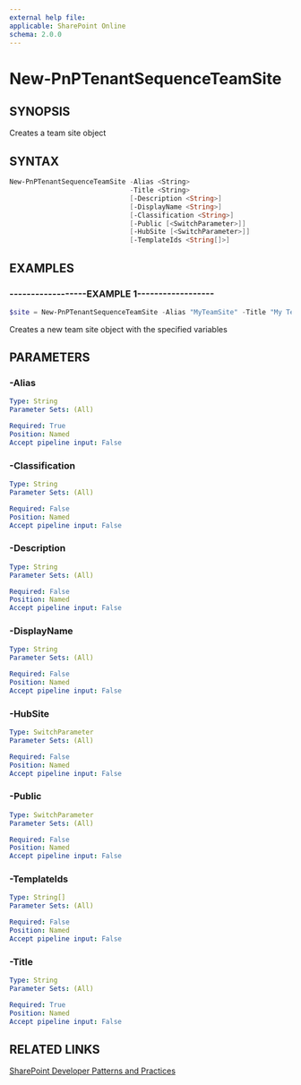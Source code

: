 ```yaml
---
external help file:
applicable: SharePoint Online
schema: 2.0.0
---
```

# New-PnPTenantSequenceTeamSite

## SYNOPSIS
Creates a team site object

## SYNTAX 

```powershell
New-PnPTenantSequenceTeamSite -Alias <String>
                              -Title <String>
                              [-Description <String>]
                              [-DisplayName <String>]
                              [-Classification <String>]
                              [-Public [<SwitchParameter>]]
                              [-HubSite [<SwitchParameter>]]
                              [-TemplateIds <String[]>]
```

## EXAMPLES

### ------------------EXAMPLE 1------------------
```powershell
$site = New-PnPTenantSequenceTeamSite -Alias "MyTeamSite" -Title "My Team Site"
```

Creates a new team site object with the specified variables

## PARAMETERS

### -Alias


```yaml
Type: String
Parameter Sets: (All)

Required: True
Position: Named
Accept pipeline input: False
```

### -Classification


```yaml
Type: String
Parameter Sets: (All)

Required: False
Position: Named
Accept pipeline input: False
```

### -Description


```yaml
Type: String
Parameter Sets: (All)

Required: False
Position: Named
Accept pipeline input: False
```

### -DisplayName


```yaml
Type: String
Parameter Sets: (All)

Required: False
Position: Named
Accept pipeline input: False
```

### -HubSite


```yaml
Type: SwitchParameter
Parameter Sets: (All)

Required: False
Position: Named
Accept pipeline input: False
```

### -Public


```yaml
Type: SwitchParameter
Parameter Sets: (All)

Required: False
Position: Named
Accept pipeline input: False
```

### -TemplateIds


```yaml
Type: String[]
Parameter Sets: (All)

Required: False
Position: Named
Accept pipeline input: False
```

### -Title


```yaml
Type: String
Parameter Sets: (All)

Required: True
Position: Named
Accept pipeline input: False
```

## RELATED LINKS

[SharePoint Developer Patterns and Practices](https://aka.ms/sppnp)